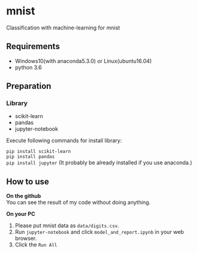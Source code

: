 # mnist
Classification with machine-learning for mnist

## Requirements
- Windows10(with anaconda5.3.0) or Linux(ubuntu16.04)
- python  3.6

## Preparation
### Library
- scikit-learn
- pandas
- jupyter-notebook

Execute following commands for install library:

`pip install scikit-learn`  
`pip install pandas`  
`pip install jupyter` (It probably be already installed if you use anaconda.)

## How to use
**On the github**  
You can see the result of my code without doing anything.

**On your PC**  
1. Please put mnist data as `data/digits.csv`.
1. Run `jupyter-notebook` and click `model_and_report.ipynb` in your web browser.
1. Click the `Run All`

